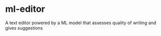 # ml-editor
A text editor powered by a ML model that assesses quality of writing and gives suggestions
